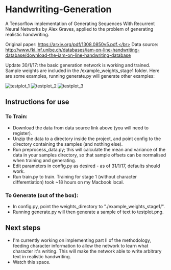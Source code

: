 # Handwriting-Generation

A Tensorflow implementation of Generating Sequences With Recurrent Neural Networks by Alex Graves,
applied to the problem of generating realistic handwriting.

Original paper: https://arxiv.org/pdf/1308.0850v5.pdf.</br>
Data source: http://www.fki.inf.unibe.ch/databases/iam-on-line-handwriting-database/download-the-iam-on-line-handwriting-database

Update 30/1/17: the basic generation network is working and trained. Sample weights are included in the /example_weights_stage1 folder. Here are some examples, running generate.py will generate other examples:

![testplot_1](https://cloud.githubusercontent.com/assets/11911723/22485200/8c95be04-e7b9-11e6-957c-1070b900897f.png)
![testplot_2](https://cloud.githubusercontent.com/assets/11911723/22485245/c017a4fe-e7b9-11e6-8be3-a1ecbefd1f29.png)
![testplot_3](https://cloud.githubusercontent.com/assets/11911723/22485199/8c933c24-e7b9-11e6-87e8-622f4eb0ed4e.png)

## Instructions for use

### To Train:
* Download the data from data source link above (you will need to register).
* Unzip the data to a directory inside the project, and point config to the directory
containing the samples (and nothing else).
* Run preprocess_data.py; this will calculate the mean and variance of the data in your
samples directory, so that sample offsets can be normalised when training and generating.
* Edit parameters in config.py as desired - as of 31/1/17, defaults should work.
* Run train.py to train. Training for stage 1 (without character differentiation) took ~18 hours on my
Macbook local.

### To Generate (out of the box):
* In config.py, point the weights_directory to "./example_weights_stage1/".
* Running generate.py will then generate a sample of text to testplot.png.

## Next steps
* I'm currently working on implementing part II of the methodology, feeding character information
to allow the network to learn what character it's writing. This will make the network able to write arbitrary text in realistic handwriting.
* Watch this space.
